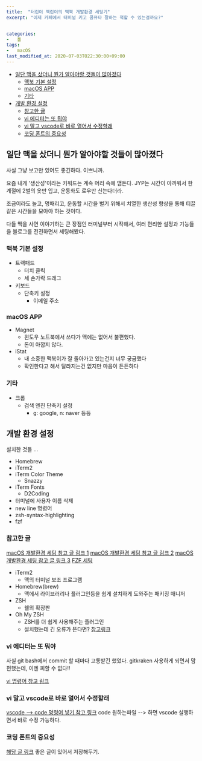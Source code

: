 ```yaml
---
title:  "터린이 맥린이의 맥북 개발환경 세팅기"
excerpt: "이제 카페에서 터미널 키고 콤퓨타 잘하는 척할 수 있는걸까요?"


categories:
-   툴
tags:
-   macOS
last_modified_at: 2020-07-03TO22:30:00+09:00
---
```


- [일단 맥을 샀더니 뭔가 알아야할 것들이 많아졌다](#일단-맥을-샀더니-뭔가-알아야할-것들이-많아졌다)
  - [맥북 기본 설정](#맥북-기본-설정)
  - [macOS APP](#macos-app)
  - [기타](#기타)
- [개발 환경 설정](#개발-환경-설정)
  - [참고한 글](#참고한-글)
  - [vi 에디터는 또 뭐야](#vi-에디터는-또-뭐야)
  - [vi 말고 vscode로 바로 열어서 수정할래](#vi-말고-vscode로-바로-열어서-수정할래)
  - [코딩 폰트의 중요성](#코딩-폰트의-중요성)

## 일단 맥을 샀더니 뭔가 알아야할 것들이 많아졌다

사실 그냥 보고만 있어도 좋긴하다. 이쁘니까.

요즘 내게 '생산성'이라는 키워드는 계속 머리 속에 맴돈다.
JYP는 시간이 아까워서 한 계절에 2벌의 옷만 입고, 운동화도 로우만 신는다더라.

조금이라도 놀고, 멍때리고, 운동할 시간을 벌기 위해서
치열한 생산성 향상을 통해 티끌 같은 시간들을 모아야 하는 것이다.

다들 맥을 사면 이야기하는 큰 장점인 터미널부터 시작해서,
여러 편리한 설정과 기능들을 블로그를 전전하면서 세팅해봤다.

### 맥북 기본 설정

- 트랙패드
  - 터치 클릭
  - 세 손가락 드래그
- 키보드
  - 단축키 설정
    - 이메일 주소

### macOS APP

- Magnet
  - 윈도우 노트북에서 쓰다가 맥에는 없어서 불편했다.
  - 돈이 아깝지 않다.
- iStat
  - 내 소중한 맥북이가 잘 돌아가고 있는건지 너무 궁금했다
  - 확인한다고 해서 달라지는건 없지만 마음이 든든하다

### 기타

- 크롬
  - 검색 엔진 단축키 설정
    - g: google, n: naver 등등

## 개발 환경 설정

설치한 것들 ...

- Homebrew
- iTerm2
- iTerm Color Theme
  - Snazzy
- iTerm Fonts
  - D2Coding
- 터미널에 사용자 이름 삭제
- new line 명령어
- zsh-syntax-highlighting
- fzf

### 참고한 글

[macOS 개발환경 세팅 참고 글 링크 1](https://subicura.com/2017/11/22/mac-os-development-environment-setup.html)
[macOS 개발환경 세팅 참고 글 링크 2](https://medium.com/harrythegreat/oh-my-zsh-iterm2%EB%A1%9C-%ED%84%B0%EB%AF%B8%EB%84%90%EC%9D%84-%EB%8D%94-%EA%B0%95%EB%A0%A5%ED%95%98%EA%B2%8C-a105f2c01bec)
[macOS 개발환경 세팅 참고 글 링크 3](https://ooeunz.tistory.com/21)
[FZF 세팅](https://medium.com/harrythegreat/fzf%EB%A1%9C-zsh-%ED%84%B0%EB%AF%B8%EB%84%90-%EB%8D%94-%EA%B0%95%EB%A0%A5%ED%95%98%EA%B2%8C-%EC%82%AC%EC%9A%A9%ED%95%98%EA%B8%B0-730c20eb496b)

- iTerm2
  - 맥의 터미널 보조 프로그램
- Homebrew(brew)
  - 맥에서 라이브러리나 플러그인등을 쉽게 설치하게 도와주는 패키징 매니저
- ZSH
  - 쉘의 확장판
- Oh My ZSH
  - ZSH를 더 쉽게 사용해주는 플러그인
  - 설치했는데 긴 오류가 뜬다면? [참고링크](https://goax.tistory.com/4)

### vi 에디터는 또 뭐야

사실 git bash에서 commit 할 때마다 고통받긴 했었다.
gitkraken 사용하게 되면서 맘 편했는데,
이젠 피할 수 없다!!

[vi 명령어 참고 링크](https://blockdmask.tistory.com/25)

### vi 말고 vscode로 바로 열어서 수정할래

[vscode --> code 명령어 넣기 참고 링크](https://velog.io/@nmy0502/Mac-OS-%ED%84%B0%EB%AF%B8%EB%84%90terminal-%EC%84%A4%EC%A0%95)
code 원하는파일 --> 하면 vscode 실행하면서 바로 수정 가능하다.

### 코딩 폰트의 중요성

[해당 글 링크](https://ppss.kr/archives/66633)
좋은 글이 있어서 저장해두기.

